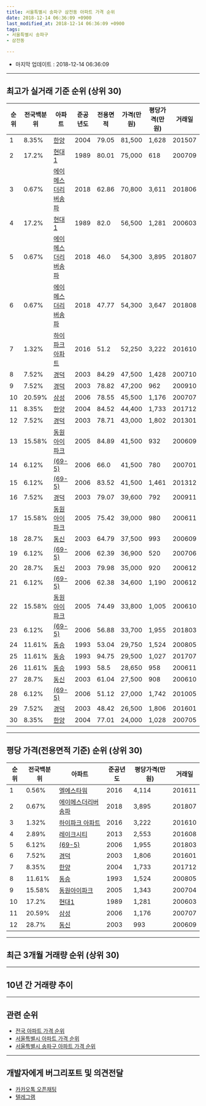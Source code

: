 ```yaml
---
title: 서울특별시 송파구 삼전동 아파트 가격 순위
date: 2018-12-14 06:36:09 +0900
last_modified_at: 2018-12-14 06:36:09 +0900
tags:
- 서울특별시 송파구
- 삼전동

---
```


* 마지막 업데이트 : 2018-12-14 06:36:09

---

## 최고가 실거래 기준 순위 (상위 30)


|순위|전국백분위|아파트|준공년도|전용면적|가격(만원)|평당가격(만원)|거래일|
|---|---|---|---|---|---|---|---|
|1|8.35%|[한양](https://search.naver.com/search.naver?query=%EC%84%9C%EC%9A%B8%ED%8A%B9%EB%B3%84%EC%8B%9C+%EC%86%A1%ED%8C%8C%EA%B5%AC+%EC%82%BC%EC%A0%84%EB%8F%99+%ED%95%9C%EC%96%91)|2004|79.05|81,500|1,628|201507|
|2|17.2%|[현대1](https://search.naver.com/search.naver?query=%EC%84%9C%EC%9A%B8%ED%8A%B9%EB%B3%84%EC%8B%9C+%EC%86%A1%ED%8C%8C%EA%B5%AC+%EC%82%BC%EC%A0%84%EB%8F%99+%ED%98%84%EB%8C%801)|1989|80.01|75,000|618|200709|
|3|0.67%|[에이메스더리버송파](https://search.naver.com/search.naver?query=%EC%84%9C%EC%9A%B8%ED%8A%B9%EB%B3%84%EC%8B%9C+%EC%86%A1%ED%8C%8C%EA%B5%AC+%EC%82%BC%EC%A0%84%EB%8F%99+%EC%97%90%EC%9D%B4%EB%A9%94%EC%8A%A4%EB%8D%94%EB%A6%AC%EB%B2%84%EC%86%A1%ED%8C%8C)|2018|62.86|70,800|3,611|201806|
|4|17.2%|[현대1](https://search.naver.com/search.naver?query=%EC%84%9C%EC%9A%B8%ED%8A%B9%EB%B3%84%EC%8B%9C+%EC%86%A1%ED%8C%8C%EA%B5%AC+%EC%82%BC%EC%A0%84%EB%8F%99+%ED%98%84%EB%8C%801)|1989|82.0|56,500|1,281|200603|
|5|0.67%|[에이메스더리버송파](https://search.naver.com/search.naver?query=%EC%84%9C%EC%9A%B8%ED%8A%B9%EB%B3%84%EC%8B%9C+%EC%86%A1%ED%8C%8C%EA%B5%AC+%EC%82%BC%EC%A0%84%EB%8F%99+%EC%97%90%EC%9D%B4%EB%A9%94%EC%8A%A4%EB%8D%94%EB%A6%AC%EB%B2%84%EC%86%A1%ED%8C%8C)|2018|46.0|54,300|3,895|201807|
|6|0.67%|[에이메스더리버송파](https://search.naver.com/search.naver?query=%EC%84%9C%EC%9A%B8%ED%8A%B9%EB%B3%84%EC%8B%9C+%EC%86%A1%ED%8C%8C%EA%B5%AC+%EC%82%BC%EC%A0%84%EB%8F%99+%EC%97%90%EC%9D%B4%EB%A9%94%EC%8A%A4%EB%8D%94%EB%A6%AC%EB%B2%84%EC%86%A1%ED%8C%8C)|2018|47.77|54,300|3,647|201808|
|7|1.32%|[하이파크 아파트](https://search.naver.com/search.naver?query=%EC%84%9C%EC%9A%B8%ED%8A%B9%EB%B3%84%EC%8B%9C+%EC%86%A1%ED%8C%8C%EA%B5%AC+%EC%82%BC%EC%A0%84%EB%8F%99+%ED%95%98%EC%9D%B4%ED%8C%8C%ED%81%AC+%EC%95%84%ED%8C%8C%ED%8A%B8)|2016|51.2|52,250|3,222|201610|
|8|7.52%|[경덕](https://search.naver.com/search.naver?query=%EC%84%9C%EC%9A%B8%ED%8A%B9%EB%B3%84%EC%8B%9C+%EC%86%A1%ED%8C%8C%EA%B5%AC+%EC%82%BC%EC%A0%84%EB%8F%99+%EA%B2%BD%EB%8D%95)|2003|84.29|47,500|1,428|200710|
|9|7.52%|[경덕](https://search.naver.com/search.naver?query=%EC%84%9C%EC%9A%B8%ED%8A%B9%EB%B3%84%EC%8B%9C+%EC%86%A1%ED%8C%8C%EA%B5%AC+%EC%82%BC%EC%A0%84%EB%8F%99+%EA%B2%BD%EB%8D%95)|2003|78.82|47,200|962|200910|
|10|20.59%|[삼성](https://search.naver.com/search.naver?query=%EC%84%9C%EC%9A%B8%ED%8A%B9%EB%B3%84%EC%8B%9C+%EC%86%A1%ED%8C%8C%EA%B5%AC+%EC%82%BC%EC%A0%84%EB%8F%99+%EC%82%BC%EC%84%B1)|2006|78.55|45,500|1,176|200707|
|11|8.35%|[한양](https://search.naver.com/search.naver?query=%EC%84%9C%EC%9A%B8%ED%8A%B9%EB%B3%84%EC%8B%9C+%EC%86%A1%ED%8C%8C%EA%B5%AC+%EC%82%BC%EC%A0%84%EB%8F%99+%ED%95%9C%EC%96%91)|2004|84.52|44,400|1,733|201712|
|12|7.52%|[경덕](https://search.naver.com/search.naver?query=%EC%84%9C%EC%9A%B8%ED%8A%B9%EB%B3%84%EC%8B%9C+%EC%86%A1%ED%8C%8C%EA%B5%AC+%EC%82%BC%EC%A0%84%EB%8F%99+%EA%B2%BD%EB%8D%95)|2003|78.71|43,000|1,802|201301|
|13|15.58%|[동원아이파크](https://search.naver.com/search.naver?query=%EC%84%9C%EC%9A%B8%ED%8A%B9%EB%B3%84%EC%8B%9C+%EC%86%A1%ED%8C%8C%EA%B5%AC+%EC%82%BC%EC%A0%84%EB%8F%99+%EB%8F%99%EC%9B%90%EC%95%84%EC%9D%B4%ED%8C%8C%ED%81%AC)|2005|84.89|41,500|932|200609|
|14|6.12%|[(69-5)](https://search.naver.com/search.naver?query=%EC%84%9C%EC%9A%B8%ED%8A%B9%EB%B3%84%EC%8B%9C+%EC%86%A1%ED%8C%8C%EA%B5%AC+%EC%82%BC%EC%A0%84%EB%8F%99+%2869-5%29)|2006|66.0|41,500|780|200701|
|15|6.12%|[(69-5)](https://search.naver.com/search.naver?query=%EC%84%9C%EC%9A%B8%ED%8A%B9%EB%B3%84%EC%8B%9C+%EC%86%A1%ED%8C%8C%EA%B5%AC+%EC%82%BC%EC%A0%84%EB%8F%99+%2869-5%29)|2006|83.52|41,500|1,461|201312|
|16|7.52%|[경덕](https://search.naver.com/search.naver?query=%EC%84%9C%EC%9A%B8%ED%8A%B9%EB%B3%84%EC%8B%9C+%EC%86%A1%ED%8C%8C%EA%B5%AC+%EC%82%BC%EC%A0%84%EB%8F%99+%EA%B2%BD%EB%8D%95)|2003|79.07|39,600|792|200911|
|17|15.58%|[동원아이파크](https://search.naver.com/search.naver?query=%EC%84%9C%EC%9A%B8%ED%8A%B9%EB%B3%84%EC%8B%9C+%EC%86%A1%ED%8C%8C%EA%B5%AC+%EC%82%BC%EC%A0%84%EB%8F%99+%EB%8F%99%EC%9B%90%EC%95%84%EC%9D%B4%ED%8C%8C%ED%81%AC)|2005|75.42|39,000|980|200611|
|18|28.7%|[동신](https://search.naver.com/search.naver?query=%EC%84%9C%EC%9A%B8%ED%8A%B9%EB%B3%84%EC%8B%9C+%EC%86%A1%ED%8C%8C%EA%B5%AC+%EC%82%BC%EC%A0%84%EB%8F%99+%EB%8F%99%EC%8B%A0)|2003|64.79|37,500|993|200609|
|19|6.12%|[(69-5)](https://search.naver.com/search.naver?query=%EC%84%9C%EC%9A%B8%ED%8A%B9%EB%B3%84%EC%8B%9C+%EC%86%A1%ED%8C%8C%EA%B5%AC+%EC%82%BC%EC%A0%84%EB%8F%99+%2869-5%29)|2006|62.39|36,900|520|200706|
|20|28.7%|[동신](https://search.naver.com/search.naver?query=%EC%84%9C%EC%9A%B8%ED%8A%B9%EB%B3%84%EC%8B%9C+%EC%86%A1%ED%8C%8C%EA%B5%AC+%EC%82%BC%EC%A0%84%EB%8F%99+%EB%8F%99%EC%8B%A0)|2003|79.98|35,000|920|200612|
|21|6.12%|[(69-5)](https://search.naver.com/search.naver?query=%EC%84%9C%EC%9A%B8%ED%8A%B9%EB%B3%84%EC%8B%9C+%EC%86%A1%ED%8C%8C%EA%B5%AC+%EC%82%BC%EC%A0%84%EB%8F%99+%2869-5%29)|2006|62.38|34,600|1,190|200612|
|22|15.58%|[동원아이파크](https://search.naver.com/search.naver?query=%EC%84%9C%EC%9A%B8%ED%8A%B9%EB%B3%84%EC%8B%9C+%EC%86%A1%ED%8C%8C%EA%B5%AC+%EC%82%BC%EC%A0%84%EB%8F%99+%EB%8F%99%EC%9B%90%EC%95%84%EC%9D%B4%ED%8C%8C%ED%81%AC)|2005|74.49|33,800|1,005|200610|
|23|6.12%|[(69-5)](https://search.naver.com/search.naver?query=%EC%84%9C%EC%9A%B8%ED%8A%B9%EB%B3%84%EC%8B%9C+%EC%86%A1%ED%8C%8C%EA%B5%AC+%EC%82%BC%EC%A0%84%EB%8F%99+%2869-5%29)|2006|56.88|33,700|1,955|201803|
|24|11.61%|[동승](https://search.naver.com/search.naver?query=%EC%84%9C%EC%9A%B8%ED%8A%B9%EB%B3%84%EC%8B%9C+%EC%86%A1%ED%8C%8C%EA%B5%AC+%EC%82%BC%EC%A0%84%EB%8F%99+%EB%8F%99%EC%8A%B9)|1993|53.04|29,750|1,524|200805|
|25|11.61%|[동승](https://search.naver.com/search.naver?query=%EC%84%9C%EC%9A%B8%ED%8A%B9%EB%B3%84%EC%8B%9C+%EC%86%A1%ED%8C%8C%EA%B5%AC+%EC%82%BC%EC%A0%84%EB%8F%99+%EB%8F%99%EC%8A%B9)|1993|94.75|29,500|1,027|201707|
|26|11.61%|[동승](https://search.naver.com/search.naver?query=%EC%84%9C%EC%9A%B8%ED%8A%B9%EB%B3%84%EC%8B%9C+%EC%86%A1%ED%8C%8C%EA%B5%AC+%EC%82%BC%EC%A0%84%EB%8F%99+%EB%8F%99%EC%8A%B9)|1993|58.5|28,650|958|200611|
|27|28.7%|[동신](https://search.naver.com/search.naver?query=%EC%84%9C%EC%9A%B8%ED%8A%B9%EB%B3%84%EC%8B%9C+%EC%86%A1%ED%8C%8C%EA%B5%AC+%EC%82%BC%EC%A0%84%EB%8F%99+%EB%8F%99%EC%8B%A0)|2003|61.04|27,500|908|200610|
|28|6.12%|[(69-5)](https://search.naver.com/search.naver?query=%EC%84%9C%EC%9A%B8%ED%8A%B9%EB%B3%84%EC%8B%9C+%EC%86%A1%ED%8C%8C%EA%B5%AC+%EC%82%BC%EC%A0%84%EB%8F%99+%2869-5%29)|2006|51.12|27,000|1,742|201005|
|29|7.52%|[경덕](https://search.naver.com/search.naver?query=%EC%84%9C%EC%9A%B8%ED%8A%B9%EB%B3%84%EC%8B%9C+%EC%86%A1%ED%8C%8C%EA%B5%AC+%EC%82%BC%EC%A0%84%EB%8F%99+%EA%B2%BD%EB%8D%95)|2003|48.42|26,500|1,806|201601|
|30|8.35%|[한양](https://search.naver.com/search.naver?query=%EC%84%9C%EC%9A%B8%ED%8A%B9%EB%B3%84%EC%8B%9C+%EC%86%A1%ED%8C%8C%EA%B5%AC+%EC%82%BC%EC%A0%84%EB%8F%99+%ED%95%9C%EC%96%91)|2004|77.01|24,000|1,028|200705|


---

## 평당 가격(전용면적 기준) 순위 (상위 30)


|순위|전국백분위|아파트|준공년도|평당가격(만원)|거래일|
|---|---|---|---|---|---|
|1|0.56%|[엘에스타워](https://search.naver.com/search.naver?query=%EC%84%9C%EC%9A%B8%ED%8A%B9%EB%B3%84%EC%8B%9C+%EC%86%A1%ED%8C%8C%EA%B5%AC+%EC%82%BC%EC%A0%84%EB%8F%99+%EC%97%98%EC%97%90%EC%8A%A4%ED%83%80%EC%9B%8C)|2016|4,114|201611|
|2|0.67%|[에이메스더리버송파](https://search.naver.com/search.naver?query=%EC%84%9C%EC%9A%B8%ED%8A%B9%EB%B3%84%EC%8B%9C+%EC%86%A1%ED%8C%8C%EA%B5%AC+%EC%82%BC%EC%A0%84%EB%8F%99+%EC%97%90%EC%9D%B4%EB%A9%94%EC%8A%A4%EB%8D%94%EB%A6%AC%EB%B2%84%EC%86%A1%ED%8C%8C)|2018|3,895|201807|
|3|1.32%|[하이파크 아파트](https://search.naver.com/search.naver?query=%EC%84%9C%EC%9A%B8%ED%8A%B9%EB%B3%84%EC%8B%9C+%EC%86%A1%ED%8C%8C%EA%B5%AC+%EC%82%BC%EC%A0%84%EB%8F%99+%ED%95%98%EC%9D%B4%ED%8C%8C%ED%81%AC+%EC%95%84%ED%8C%8C%ED%8A%B8)|2016|3,222|201610|
|4|2.89%|[레이크시티](https://search.naver.com/search.naver?query=%EC%84%9C%EC%9A%B8%ED%8A%B9%EB%B3%84%EC%8B%9C+%EC%86%A1%ED%8C%8C%EA%B5%AC+%EC%82%BC%EC%A0%84%EB%8F%99+%EB%A0%88%EC%9D%B4%ED%81%AC%EC%8B%9C%ED%8B%B0)|2013|2,553|201608|
|5|6.12%|[(69-5)](https://search.naver.com/search.naver?query=%EC%84%9C%EC%9A%B8%ED%8A%B9%EB%B3%84%EC%8B%9C+%EC%86%A1%ED%8C%8C%EA%B5%AC+%EC%82%BC%EC%A0%84%EB%8F%99+%2869-5%29)|2006|1,955|201803|
|6|7.52%|[경덕](https://search.naver.com/search.naver?query=%EC%84%9C%EC%9A%B8%ED%8A%B9%EB%B3%84%EC%8B%9C+%EC%86%A1%ED%8C%8C%EA%B5%AC+%EC%82%BC%EC%A0%84%EB%8F%99+%EA%B2%BD%EB%8D%95)|2003|1,806|201601|
|7|8.35%|[한양](https://search.naver.com/search.naver?query=%EC%84%9C%EC%9A%B8%ED%8A%B9%EB%B3%84%EC%8B%9C+%EC%86%A1%ED%8C%8C%EA%B5%AC+%EC%82%BC%EC%A0%84%EB%8F%99+%ED%95%9C%EC%96%91)|2004|1,733|201712|
|8|11.61%|[동승](https://search.naver.com/search.naver?query=%EC%84%9C%EC%9A%B8%ED%8A%B9%EB%B3%84%EC%8B%9C+%EC%86%A1%ED%8C%8C%EA%B5%AC+%EC%82%BC%EC%A0%84%EB%8F%99+%EB%8F%99%EC%8A%B9)|1993|1,524|200805|
|9|15.58%|[동원아이파크](https://search.naver.com/search.naver?query=%EC%84%9C%EC%9A%B8%ED%8A%B9%EB%B3%84%EC%8B%9C+%EC%86%A1%ED%8C%8C%EA%B5%AC+%EC%82%BC%EC%A0%84%EB%8F%99+%EB%8F%99%EC%9B%90%EC%95%84%EC%9D%B4%ED%8C%8C%ED%81%AC)|2005|1,343|200704|
|10|17.2%|[현대1](https://search.naver.com/search.naver?query=%EC%84%9C%EC%9A%B8%ED%8A%B9%EB%B3%84%EC%8B%9C+%EC%86%A1%ED%8C%8C%EA%B5%AC+%EC%82%BC%EC%A0%84%EB%8F%99+%ED%98%84%EB%8C%801)|1989|1,281|200603|
|11|20.59%|[삼성](https://search.naver.com/search.naver?query=%EC%84%9C%EC%9A%B8%ED%8A%B9%EB%B3%84%EC%8B%9C+%EC%86%A1%ED%8C%8C%EA%B5%AC+%EC%82%BC%EC%A0%84%EB%8F%99+%EC%82%BC%EC%84%B1)|2006|1,176|200707|
|12|28.7%|[동신](https://search.naver.com/search.naver?query=%EC%84%9C%EC%9A%B8%ED%8A%B9%EB%B3%84%EC%8B%9C+%EC%86%A1%ED%8C%8C%EA%B5%AC+%EC%82%BC%EC%A0%84%EB%8F%99+%EB%8F%99%EC%8B%A0)|2003|993|200609|


---

## 최근 3개월 거래량 순위 (상위 30)


<div style="width:100%;">
    <canvas id="deal_count_ranking" height="250"></canvas>
</div>


<script>
new Chart(document.getElementById("deal_count_ranking"), {
    type: 'horizontalBar',
    data: {
        labels: ['동원아이파크'],
        datasets: [{
            label: '실거래 수',
            data: [1],
            borderColor: "rgba(255, 0, 128, 1)",
            backgroundColor: "rgba(255, 0, 128, 0.5)",
            fill: false,
        }]
    },
    options: {
        responsive: true,
        title: {
            display: true,
            text: '최근 3개월 거래량 순위'
        },
        tooltips: {
            mode: 'index',
            intersect: false,
            callbacks: {
                title: function(tooltipItems, data) {
                    return "실거래 수:";
                },
                label: function(tooltipItem, data) {
                    return data.labels[tooltipItem.index] + ": " + tooltipItem.xLabel;
                }
            }
        },
        hover: {
            mode: 'nearest',
            intersect: true
        },
        scales: {
            xAxes: [{
                display: true,
                scaleLabel: {
                    display: true,
                    labelString: '실거래 수'
                },
                ticks: {
                    suggestedMin: 0,
                }
            }],
            yAxes: [{
                display: true,
                ticks: {
                    autoSkip: false,
                    callback: function(value, index, values) {
                        if (value.length > 15)
                            return value.substr(0, 13) + "...";
                        else
                            return value;
                    }
                },
                scaleLabel: {
                    display: false,
                }
            }]
        }
    }
});

</script>


---

## 10년 간 거래량 추이


<div style="width:100%;">
    <canvas id="deal_progress" height="250"></canvas>
</div>

<script>
new Chart(document.getElementById("deal_progress"), {
    type: 'line',
    data: {
        labels: ['200812','200901','200902','200903','200904','200905','200906','200907','200908','200909','200910','200911','200912','201001','201002','201003','201004','201005','201006','201007','201008','201009','201010','201011','201012','201101','201102','201103','201104','201105','201106','201107','201108','201109','201110','201111','201112','201201','201202','201203','201204','201205','201206','201207','201208','201209','201210','201211','201212','201301','201302','201303','201304','201305','201306','201307','201308','201309','201310','201311','201312','201401','201402','201403','201404','201405','201406','201407','201408','201409','201410','201411','201412','201501','201502','201503','201504','201505','201506','201507','201508','201509','201510','201511','201512','201601','201602','201603','201604','201605','201606','201607','201608','201609','201610','201611','201612','201701','201702','201703','201704','201705','201706','201707','201708','201709','201710','201711','201712','201801','201802','201803','201804','201805','201806','201807','201808','201809','201810','201811','201812'],
        datasets: [{
            label: '실거래 수',
            pointRadius: 1,
            data: [0, 1, 0, 0, 1, 2, 1, 2, 3, 1, 2, 1, 0, 1, 2, 0, 1, 1, 0, 0, 0, 0, 0, 0, 1, 2, 2, 0, 0, 0, 1, 0, 0, 0, 0, 1, 0, 0, 1, 0, 0, 1, 0, 0, 0, 0, 1, 1, 0, 4, 0, 0, 1, 1, 8, 0, 0, 2, 1, 3, 5, 2, 1, 0, 0, 0, 1, 1, 0, 2, 0, 1, 1, 0, 1, 1, 1, 1, 1, 3, 2, 0, 2, 0, 1, 2, 0, 0, 0, 3, 5, 1, 4, 5, 7, 11, 2, 5, 3, 1, 1, 0, 1, 4, 1, 4, 1, 1, 1, 3, 2, 2, 1, 0, 2, 1, 3, 3, 0, 1, 0],
            borderColor: "rgba(255, 201, 14, 1)",
            backgroundColor: "rgba(255, 201, 14, 0.5)",
            fill: true,
        }]
    },
    options: {
        responsive: true,
        title: {
            display: true,
            text: '10년간 거래량 추이'
        },
        tooltips: {
            mode: 'index',
            intersect: false,
        },
        hover: {
            mode: 'nearest',
            intersect: true
        },
        scales: {
            xAxes: [{
                display: true,
                scaleLabel: {
                    display: true,
                    labelString: '년/월'
                }
            }],
            yAxes: [{
                display: true,
                ticks: {
                    suggestedMin: 0,
                },
                scaleLabel: {
                    display: true,
                    labelString: '실거래 수'
                }
            }]
        }
    }
});

</script>


---

## 관련 순위

- [전국 아파트 가격 순위](https://inasie.github.io/apt-ranking/전국)
- [서울특별시 아파트 가격 순위](https://inasie.github.io/apt-ranking/서울특별시)
- [서울특별시 송파구 아파트 가격 순위](https://inasie.github.io/apt-ranking/서울특별시-송파구)


---

## 개발자에게 버그리포트 및 의견전달

- [카카오톡 오픈채팅](https://open.kakao.com/o/gLJUAP4)
- [텔레그램](https://t.me/inasie)


